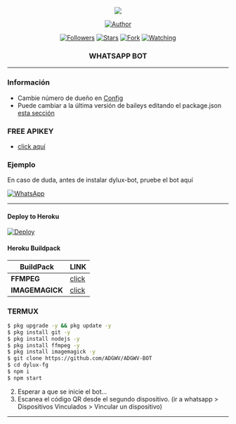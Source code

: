  
<p align="center"> 
<img src="https://komarev.com/ghpvc/?username=FG98F&color=brightgreen" />
<p/>
<p align="center">
<a href="https://github.com/ADGWV"><img title="Author" src="https://img.shields.io/badge/3mrRon-black?style=for-the-badge&logo=whatsApp"></a>
<p/>
<p align="center">
<a href="https://github.com/ADGWV?tab=followers"><img title="Followers" src="https://img.shields.io/github/followers/ADGWV?label=Followers&style=social"></a>
<a href="https://github.com/ADGWV/ADGWV-BOT/stargazers/"><img title="Stars" src="https://img.shields.io/github/stars/ADGWV/ADGWV-BOT?&style=social"></a>
<a href="https://github.com/ADGWV/ADGWV-BOT/network/members"><img title="Fork" src="https://img.shields.io/github/forks/ADGWV/ADGWV-BIT?style=social"></a>
<a href="https://github.com/ADGWV/ADGWV-BOT/watchers"><img title="Watching" src="https://img.shields.io/github/watchers/ADGWV/ADGWV-BOT?label=Watching&style=social"></a>
</p>



<h3 align="center">WHATSAPP BOT</h3>

***
### Información
- Cambie número de dueño en [Config](https://github.com/ADGWV/ADGWV-BOT/blob/main/config.js#L6)
- Puede cambiar a la última versión de baileys editando el package.json [esta sección](https://github.com/ADGWV/ADGWV-BOT/blob/main/package.json#L42)

### FREE APIKEY
-  [click aquí](https://api.fgmods.xyz)

### Ejemplo 
En caso de duda, antes de instalar dylux-bot, pruebe el bot aquí

[![WhatsApp](https://img.shields.io/badge/DyLux-25D366?style=for-the-badge&logo=whatsapp&logoColor=white)](https://instabio.cc/fg98ff) 

***

#### Deploy to Heroku
[![Deploy](https://www.herokucdn.com/deploy/button.svg)](https://heroku.com/deploy?template=https://github.com/ADGWV/ADGWV-BOT)

#### Heroku Buildpack
| BuildPack | LINK |
|--------|--------|
| **FFMPEG** |[click](https://github.com/jonathanong/heroku-buildpack-ffmpeg-latest) |
| **IMAGEMAGICK** | [click](https://github.com/DuckyTeam/heroku-buildpack-imagemagick) |

### TERMUX

```sh
$ pkg upgrade -y && pkg update -y
$ pkg install git -y
$ pkg install nodejs -y
$ pkg install ffmpeg -y
$ pkg install imagemagick -y
$ git clone https://github.com/ADGWV/ADGWV-BOT
$ cd dylux-fg
$ npm i 
$ npm start
```
2. Esperar a que se inicie el bot...
3. Escanea el código QR desde el segundo dispositivo. (ir a whatsapp > Dispositivos Vinculados > Vincular un dispositivo)
---------
